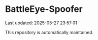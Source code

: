 # BattleEye-Spoofer

Last updated: 2025-05-27 23:57:01

This repository is automatically maintained.
